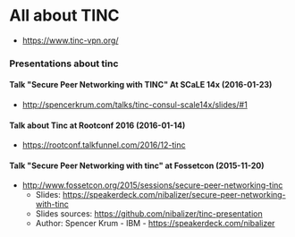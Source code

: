 # All about TINC

* https://www.tinc-vpn.org/

### Presentations about tinc

#### Talk "Secure Peer Networking with TINC" At SCaLE 14x (2016-01-23)

* http://spencerkrum.com/talks/tinc-consul-scale14x/slides/#1

#### Talk about Tinc at Rootconf 2016 (2016-01-14)

* https://rootconf.talkfunnel.com/2016/12-tinc

#### Talk "Secure Peer Networking with tinc" at Fossetcon (2015-11-20)

* http://www.fossetcon.org/2015/sessions/secure-peer-networking-tinc
  - Slides: https://speakerdeck.com/nibalizer/secure-peer-networking-with-tinc
  - Slides sources: https://github.com/nibalizer/tinc-presentation
  - Author: Spencer Krum - IBM - https://speakerdeck.com/nibalizer

<!-- EOF -->